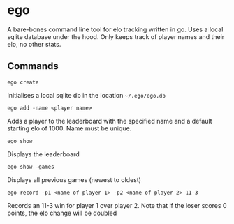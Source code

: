 # ego
A bare-bones command line tool for elo tracking written in go.
Uses a local sqlite database under the hood. Only keeps track of player names and their elo, no other stats.

## Commands
```ego create```

Initialises a local sqlite db in the location  ```~/.ego/ego.db```

```ego add -name <player name>```

Adds a player to the leaderboard with the specified name and a default starting elo of 1000. Name must be unique.

```ego show```

Displays the leaderboard

```ego show -games```

Displays all previous games (newest to oldest)

```ego record -p1 <name of player 1> -p2 <name of player 2> 11-3```

Records an 11-3 win for player 1 over player 2. Note that if the loser scores 0 points, the elo change will be doubled

